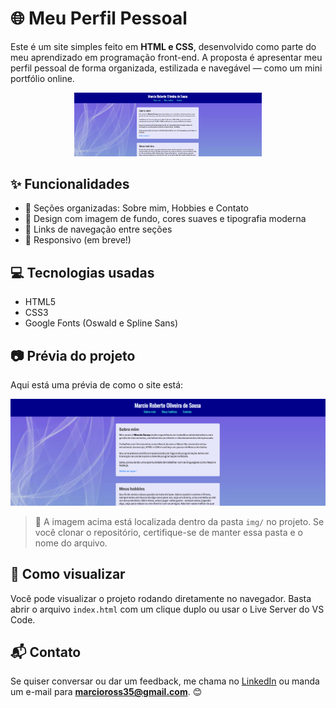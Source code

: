# 🌐 Meu Perfil Pessoal

Este é um site simples feito em **HTML e CSS**, desenvolvido como parte do meu aprendizado em programação front-end. A proposta é apresentar meu perfil pessoal de forma organizada, estilizada e navegável — como um mini portfólio online.

<p align="center">
  <img src="img/CapturaTela.png" alt="Game" width="300"/>
</p>

## ✨ Funcionalidades

- 📌 Seções organizadas: Sobre mim, Hobbies e Contato
- 🎨 Design com imagem de fundo, cores suaves e tipografia moderna
- 🔗 Links de navegação entre seções
- 📱 Responsivo (em breve!)

## 💻 Tecnologias usadas

- HTML5
- CSS3
- Google Fonts (Oswald e Spline Sans)

## 📷 Prévia do projeto

Aqui está uma prévia de como o site está:

![Visual do site](img/Captura%20de%20tela.png)

> 📌 A imagem acima está localizada dentro da pasta `img/` no projeto. Se você clonar o repositório, certifique-se de manter essa pasta e o nome do arquivo.

## 🚀 Como visualizar

Você pode visualizar o projeto rodando diretamente no navegador. Basta abrir o arquivo `index.html` com um clique duplo ou usar o Live Server do VS Code.

## 📬 Contato

Se quiser conversar ou dar um feedback, me chama no [LinkedIn](https://linkedin.com/in/marciosousa77) ou manda um e-mail para **marcioross35@gmail.com**. 😊
